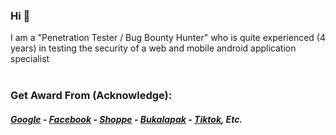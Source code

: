 ### Hi 👋

I am a "Penetration Tester / Bug Bounty Hunter" who is quite experienced (4 years) in testing the security of a web and mobile android application specialist
<br><br>
### Get Award From (Acknowledge):
##### <a href="">Google</a> - <a href="">Facebook</a> - <a href="">Shoppe</a> - <a href="">Bukalapak</a> - <a href="">Tiktok</a>, Etc.
